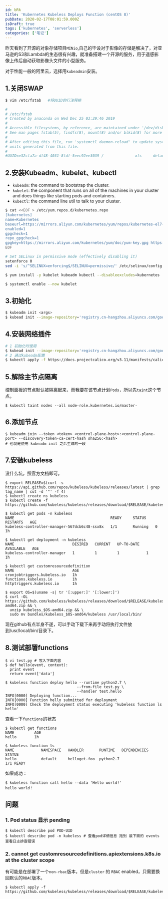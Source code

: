 ```yaml
---
id: bRk
title: 'Kubernetes Kubeless Deploys Function (centOS 8)'
pubDate: 2020-02-17T08:01:59.000Z
isDraft: true
tags: ['kubernetes', 'serverless']
categories: ['笔记']
---
```


昨天看到了开源的对象存储项目`MINio`,自己的毕设对于影像的存储是解决了，对亚马逊的S3和Lambda的生态很有兴趣，就准备搭建一个开源的服务，用于遥感影像上传后自动获取影像头文件的小型服务。

对于性能一般的阿里云，选择用`kubeadmin`安装。

## 1.关闭SWAP

```bash
$ vim /etc/fstab   #将UUID的行注释掉

#
# /etc/fstab
# Created by anaconda on Wed Dec 25 03:29:46 2019
#
# Accessible filesystems, by reference, are maintained under '/dev/disk/'.
# See man pages fstab(5), findfs(8), mount(8) and/or blkid(8) for more info.
#
# After editing this file, run 'systemctl daemon-reload' to update systemd
# units generated from this file.
#
#UUID=e32cfa7a-df48-4031-8fdf-5eec92ee3039 /              xfs     defaults        0 0
```

## 2.安装Kubeadm、kubelet、kubectl

-   `kubeadm`: the command to bootstrap the cluster.
-   `kubelet`: the component that runs on all of the machines in your cluster and does things like starting pods and containers.
-   `kubectl`: the command line util to talk to your cluster.

```bash
$ cat <<EOF > /etc/yum.repos.d/kubernetes.repo
[kubernetes]
name=Kubernetes
baseurl=https://mirrors.aliyun.com/kubernetes/yum/repos/kubernetes-el7-x86_64/
enabled=1
gpgcheck=1
repo_gpgcheck=1
gpgkey=https://mirrors.aliyun.com/kubernetes/yum/doc/yum-key.gpg https://mirrors.aliyun.com/kubernetes/yum/doc/rpm-package-key.gpg
EOF

# Set SELinux in permissive mode (effectively disabling it)
setenforce 0
sed -i 's/^SELINUX=enforcing$/SELINUX=permissive/' /etc/selinux/config

$ yum install -y kubelet kubeadm kubectl --disableexcludes=kubernetes

$ systemctl enable --now kubelet
```

## 3.初始化

```bash
$ kubeadm init <args>
$ kubead init --image-repository='registry.cn-hangzhou.aliyuncs.com/google_containers' #使用国内源
```

## 4.安装网络插件

```bash
# 1 初始化时使用
$ kubead init --image-repository='registry.cn-hangzhou.aliyuncs.com/google_containers' --pod-network-cidr=192.168.0.0/16
# 2 通过kubeadm配置
$ kubectl apply -f https://docs.projectcalico.org/v3.11/manifests/calico.yaml
```

## 5.解除主节点隔离

控制面板的节点默认被隔离起来，而我要在该节点计划`Pods`，所以先`taint`这个节点。

```shell
$ kubectl taint nodes --all node-role.kubernetes.io/master-
```

## 6.添加节点

```shell
$ kubeadm join --token <token> <control-plane-host>:<control-plane-port> --discovery-token-ca-cert-hash sha256:<hash>
# 也就是使用 kubeadm init 之后生成的一段
```

## 7.安装kubeless

没什么坑，照官方文档即可。

```shell
$ export RELEASE=$(curl -s https://api.github.com/repos/kubeless/kubeless/releases/latest | grep tag_name | cut -d '"' -f 4)
$ kubectl create ns kubeless
$ kubectl create -f https://github.com/kubeless/kubeless/releases/download/$RELEASE/kubeless-$RELEASE.yaml

$ kubectl get pods -n kubeless
NAME                                           READY     STATUS    RESTARTS   AGE
kubeless-controller-manager-567dcb6c48-ssx8x   1/1       Running   0          1h

$ kubectl get deployment -n kubeless
NAME                          DESIRED   CURRENT   UP-TO-DATE   AVAILABLE   AGE
kubeless-controller-manager   1         1         1            1           1h

$ kubectl get customresourcedefinition
NAME                          AGE
cronjobtriggers.kubeless.io   1h
functions.kubeless.io         1h
httptriggers.kubeless.io      1h
```

```shell
$ export OS=$(uname -s| tr '[:upper:]' '[:lower:]')
$ curl -OL https://github.com/kubeless/kubeless/releases/download/$RELEASE/kubeless_$OS-amd64.zip && \
  unzip kubeless_$OS-amd64.zip && \
  sudo mv bundles/kubeless_$OS-amd64/kubeless /usr/local/bin/
```

现在github有点半身不遂，可以手动下载下来再手动将执行文件放到/usr/local/bin/目录下。

## 8.测试部署functions

```shell
$ vi test.py # 写入下面内容
$ def hello(event, context):
  print event
  return event['data']
```

```shell
$ kubeless function deploy hello --runtime python2.7 \
                                --from-file test.py \
                                --handler test.hello
INFO[0000] Deploying function...
INFO[0000] Function hello submitted for deployment
INFO[0000] Check the deployment status executing 'kubeless function ls hello'
```

查看一下`functions`的状态

```shell
$ kubectl get functions
NAME         AGE
hello        1h

$ kubeless function ls
NAME            NAMESPACE   HANDLER       RUNTIME   DEPENDENCIES    STATUS
hello           default     helloget.foo  python2.7                 1/1 READY
```

如果成功：

```shell
$ kubeless function call hello --data 'Hello world!'
hello world！
```

## 问题

### 1. Pod status 显示 pending

```shell
$ kubectl describe pod POD-UID
$ kubectl describe pod -n kubeless # 查看pod详细信息 拖到 最下面的 events 查看日志排查错误
```

### 2. cannot get customresourcedefinitions.apiextensions.k8s.io at the cluster scope

有可能是在部署了一个`non-rbac`版本，但是`cluster` 的 `RBAC` enabled，只需要换回默认的`RBAC`版本。

```shell
$ kubectl apply -f https://github.com/kubeless/kubeless/releases/download/$RELEASE/kubeless-$RELEASE.yaml
```

##
